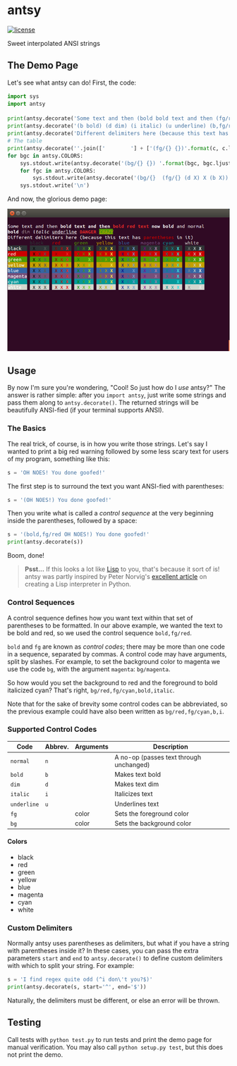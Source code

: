 # antsy

[![license](http://img.shields.io/badge/license-MIT-red.svg?style=flat-square)](https://raw.githubusercontent.com/willyg302/antsy/master/LICENSE)

Sweet interpolated ANSI strings

## The Demo Page

Let's see what antsy can do! First, the code:

```python
import sys
import antsy

print(antsy.decorate('Some text and then (bold bold text and then (fg/red bold red text) now bold) and normal'))
print(antsy.decorate('(b bold) (d dim) (i italic) (u underline) (b,fg/red DANGER) (bg/green,i,u,fg/yellow CRAZY)'))
print(antsy.decorate('Different delimiters here (because this text has [fg/red parentheses] in it)', start='[', end=']'))
# The table
print(antsy.decorate(''.join(['        '] + ['(fg/{} {})'.format(c, c.ljust(8)) for c in antsy.COLORS])))
for bgc in antsy.COLORS:
	sys.stdout.write(antsy.decorate('(bg/{} {}) '.format(bgc, bgc.ljust(7))))
	for fgc in antsy.COLORS:
		sys.stdout.write(antsy.decorate('(bg/{}  (fg/{} (d X) X (b X)) ) '.format(bgc, fgc)))
	sys.stdout.write('\n')
```

And now, the glorious demo page:

![Demo Page](demo.png)

## Usage

By now I'm sure you're wondering, "Cool! So just how do I *use* antsy?" The answer is rather simple: after you `import antsy`, just write some strings and pass them along to `antsy.decorate()`. The returned strings will be beautifully ANSI-fied (if your terminal supports ANSI).

### The Basics

The real trick, of course, is in how you write those strings. Let's say I wanted to print a big red warning followed by some less scary text for users of my program, something like this:

```python
s = 'OH NOES! You done goofed!'
```

The first step is to surround the text you want ANSI-fied with parentheses:

```python
s = '(OH NOES!) You done goofed!'
```

Then you write what is called a *control sequence* at the very beginning inside the parentheses, followed by a space:

```python
s = '(bold,fg/red OH NOES!) You done goofed!'
print(antsy.decorate(s))
```

Boom, done!

> **Psst...** If this looks a lot like [Lisp](http://en.wikipedia.org/wiki/Lisp_%28programming_language%29) to you, that's because it sort of is! antsy was partly inspired by Peter Norvig's [excellent article](http://norvig.com/lispy.html) on creating a Lisp interpreter in Python.

### Control Sequences

A control sequence defines how you want text within that set of parentheses to be formatted. In our above example, we wanted the text to be bold and red, so we used the control sequence `bold,fg/red`.

`bold` and `fg` are known as *control codes*; there may be more than one code in a sequence, separated by commas. A control code may have arguments, split by slashes. For example, to set the background color to magenta we use the code `bg`, with the argument `magenta`: `bg/magenta`.

So how would you set the background to red and the foreground to bold italicized cyan? That's right, `bg/red,fg/cyan,bold,italic`.

Note that for the sake of brevity some control codes can be abbreviated, so the previous example could have also been written as `bg/red,fg/cyan,b,i`.

### Supported Control Codes

Code | Abbrev. | Arguments | Description
--- | --- | --- | ---
`normal` | `n` | | A no-op (passes text through unchanged)
`bold` | `b` | | Makes text bold
`dim` | `d` | | Makes text dim
`italic` | `i` | | Italicizes text
`underline` | `u` | | Underlines text
`fg` | | color | Sets the foreground color
`bg` | | color | Sets the background color

#### Colors

- black
- red
- green
- yellow
- blue
- magenta
- cyan
- white

### Custom Delimiters

Normally antsy uses parentheses as delimiters, but what if you have a string with parentheses inside it? In these cases, you can pass the extra parameters `start` and `end` to `antsy.decorate()` to define custom delimiters with which to split your string. For example:

```python
s = 'I find regex quite odd (^i don\'t you?$)'
print(antsy.decorate(s, start='^', end='$'))
```

Naturally, the delimiters must be different, or else an error will be thrown.

## Testing

Call tests with `python test.py` to run tests and print the demo page for manual verification. You may also call `python setup.py test`, but this does not print the demo.
